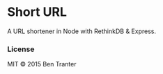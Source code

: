 # Short URL

A URL shortener in Node with RethinkDB & Express.

### License

MIT &copy; 2015 Ben Tranter